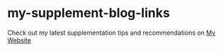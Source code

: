 # my-supplement-blog-links
Check out my latest supplementation tips and recommendations on [My Website](https://primehealthsupplements.com/)
